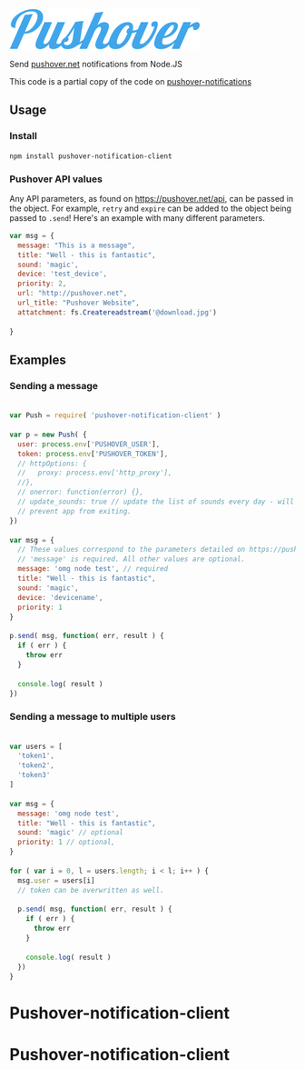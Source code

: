 ![Pushover](img/pushover-header.png)

Send [pushover.net](http://pushover.net) notifications from Node.JS

This code is a partial copy of the code on [pushover-notifications](https://github.com/qbit/node-pushover)

## Usage

### Install

	npm install pushover-notification-client

### Pushover API values

Any API parameters, as found on https://pushover.net/api, can be passed in the object. For example, `retry` and `expire` can be added to the object being passed to `.send`! Here's an example with many different parameters.
```javascript
var msg = {
  message: "This is a message",
  title: "Well - this is fantastic",
  sound: 'magic',
  device: 'test_device',
  priority: 2,
  url: "http://pushover.net",
  url_title: "Pushover Website",
  attatchment: fs.Createreadstream('@download.jpg')

}
```
## Examples

### Sending a message
```javascript

var Push = require( 'pushover-notification-client' )

var p = new Push( {
  user: process.env['PUSHOVER_USER'],
  token: process.env['PUSHOVER_TOKEN'],
  // httpOptions: {
  //   proxy: process.env['http_proxy'],
  //},
  // onerror: function(error) {},
  // update_sounds: true // update the list of sounds every day - will
  // prevent app from exiting.
})

var msg = {
  // These values correspond to the parameters detailed on https://pushover.net/api
  // 'message' is required. All other values are optional.
  message: 'omg node test',	// required
  title: "Well - this is fantastic",
  sound: 'magic',
  device: 'devicename',
  priority: 1
}

p.send( msg, function( err, result ) {
  if ( err ) {
    throw err
  }

  console.log( result )
})
```

### Sending a message to multiple users

```javascript

var users = [
  'token1',
  'token2',
  'token3'
]

var msg = {
  message: 'omg node test',
  title: "Well - this is fantastic",
  sound: 'magic' // optional
  priority: 1 // optional,
}

for ( var i = 0, l = users.length; i < l; i++ ) {
  msg.user = users[i]
  // token can be overwritten as well.

  p.send( msg, function( err, result ) {
    if ( err ) {
      throw err
    }

    console.log( result )
  })
}
```
# Pushover-notification-client
# Pushover-notification-client
